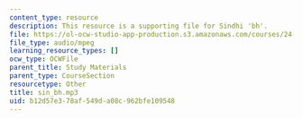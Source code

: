 ```yaml
---
content_type: resource
description: This resource is a supporting file for Sindhi 'bh'.
file: https://ol-ocw-studio-app-production.s3.amazonaws.com/courses/24-901-language-and-its-structure-i-phonology-fall-2010/b12d57e378af549da08c962bfe109548_sin_bh.mp3
file_type: audio/mpeg
learning_resource_types: []
ocw_type: OCWFile
parent_title: Study Materials
parent_type: CourseSection
resourcetype: Other
title: sin_bh.mp3
uid: b12d57e3-78af-549d-a08c-962bfe109548
---
```

